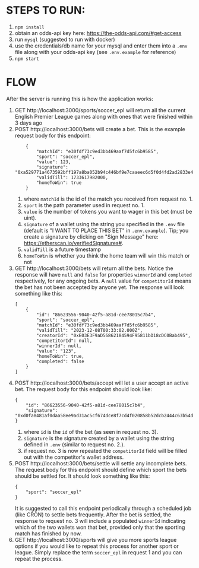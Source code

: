 # STEPS TO RUN:
1. `npm install`
2. obtain an odds-api key here: https://the-odds-api.com/#get-access
3. run `mysql` (suggested to run with docker)
4. use the credentials/db name for your mysql and enter them into a `.env` file along with your odds-api key (see `.env.example` for reference)
5. `npm start`

# FLOW
After the server is running this is how the application works:
1. GET http://localhost:3000/sports/soccer_epl will return all the current English Premier League games along with ones that were finished within 3 days ago
2. POST http://localhost:3000/bets will create a bet. This is the example request body for this endpoint:
    ```
        {
            "matchId": "e30fdf73c9ed3bb469aaf7d5fc6b9585",
            "sport": "soccer_epl",
            "value": 123,
            "signature": "0xa529771a4673592bff197a8ba052b94c446bf9e7caaeec6d5f0d4fd2ad2833e4442690ad8e783e6bc1366de400764061dd49c8e16277e0693cc246a650a2d1f11c",
            "validTill": 1733617982000,
            "homeToWin": true
        }
    ```
   1. where `matchId` is the id of the match you received from request no. 1.
   2. `sport` is the path parameter used in request no. 1.
   3. `value` is the number of tokens you want to wager in this bet (must be uint).
   4. `signature` of a wallet using the string you specified in the `.env` file (default is "I WANT TO PLACE THIS BET" in `.env.example`). Tip; you create a signature by clicking on "Sign Message" here: https://etherscan.io/verifiedSignatures#.
   5. `validTill` is a future timestamp
   6. `homeToWin` is whether you think the home team will win this match or not
3. GET http://localhost:3000/bets will return all the bets. Notice the response will have `null` and `false` for properties `winnerId` and `completed` respectively, for any ongoing bets. A `null` value for `competitorId` means the bet has not been accepted by anyone yet. The response will look something like this:
   ```
   [
       {
           "id": "86623556-9040-42f5-a81d-cee78015c7b4",
           "sport": "soccer_epl",
           "matchId": "e30fdf73c9ed3bb469aaf7d5fc6b9585",
           "validTill": "2023-12-08T00:33:02.000Z",
           "creatorId": "0xE03E3F9aD56862184594F95811bD18cDC0Bab495",
           "competitorId": null,
           "winnerId": null,
           "value": "123",
           "homeToWin": true,
           "completed": false
       }
   ]
   ```
4. POST http://localhost:3000/bets/accept will let a user accept an active bet. The request body for this endpoint should look like:
   ```
   {
       "id": "86623556-9040-42f5-a81d-cee78015c7b4",
       "signature": "0xd0fa8481af0daa58ee9ad31ac5cf674dce8f7cd4f020858b52dcb2444c63b54d45021066aa10997da16fe11be7fe6700228be9cc293caff3a1c4c1161c0873511c"
   }
   ```
   1. where `id` is the `id` of the bet (as seen in request no. 3).
   2. `signature` is the signature created by a wallet using the string defined in `.env` (similar to request no. 2.).
   3. if request no. 3 is now repeated the `competitorId` field will be filled out with the competitor's wallet address.
5. POST http://localhost:3000/bets/settle will settle any incomplete bets. The request body for this endpoint should define which sport the bets should be settled for. It should look something like this:
   ```
   {
       "sport": "soccer_epl"
   }
   ```
   It is suggested to call this endpoint periodically through a scheduled job (like CRON) to settle bets frequently. After the bet is settled, the response to request no. 3 will include a populated `winnerId` indicating which of the two wallets won that bet, provided only that the sporting match has finished by now.
6. GET http://localhost:3000/sports will give you more sports league options if you would like to repeat this process for another sport or league. Simply replace the term `soccer_epl` in request 1 and you can repeat the process.